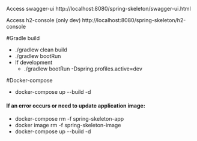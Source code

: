 Access swagger-ui
http://localhost:8080/spring-skeleton/swagger-ui.html

Access h2-console (only dev)
http://localhost:8080/spring-skeleton/h2-console

#Gradle build
- ./gradlew clean build
- ./gradlew bootRun 
- If development
    - ./gradlew bootRun -Dspring.profiles.active=dev

#Docker-compose
- docker-compose up --build -d

#### If an error occurs or need to update application image:
- docker-compose rm -f spring-skeleton-app
- docker image rm -f spring-skeleton-image
- docker-compose up --build -d
